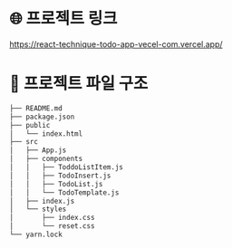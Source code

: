 # 🌐 프로젝트 링크

https://react-technique-todo-app-vecel-com.vercel.app/

# 🌲 프로젝트 파일 구조 
```bash
├── README.md
├── package.json
├── public
│   └── index.html
├── src
│   ├── App.js
│   ├── components
│   │   ├── ToddoListItem.js
│   │   ├── TodoInsert.js
│   │   ├── TodoList.js
│   │   └── TodoTemplate.js
│   ├── index.js
│   └── styles
│       ├── index.css
│       └── reset.css
└── yarn.lock
```
